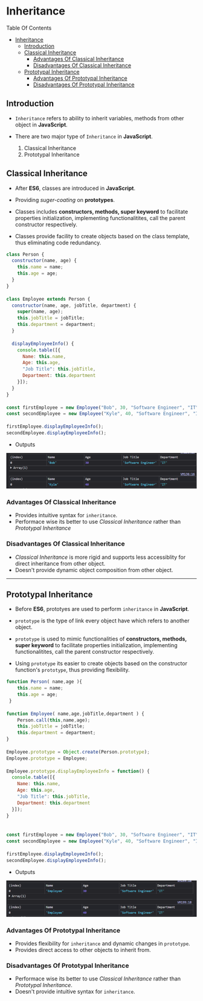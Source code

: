 # Inheritance

Table Of Contents
- [Inheritance](#inheritance)
  - [Introduction](#introduction)
  - [Classical Inheritance](#classical-inheritance)
    - [Advantages Of Classical Inheritance](#advantages-of-classical-inheritance)
    - [Disadvantages Of Classical Inheritance](#disadvantages-of-classical-inheritance)
  - [Prototypal Inheritance](#prototypal-inheritance)
    - [Advantages Of Prototypal Inheritance](#advantages-of-prototypal-inheritance)
    - [Disadvantages Of Prototypal Inheritance](#disadvantages-of-prototypal-inheritance)

##  Introduction

- `Inheritance` refers to ability to inherit variables, methods from other object in **JavaScript**.
- There are two major type of `Inheritance`  in **JavaScript**.
  
  1. Classical Inheritance
  2. Prototypal Inheritance

## Classical Inheritance

- After **ES6**, classes are introduced in **JavaScript**.
  
- Providing <i>suger-coating</i> on **prototypes**.
  
- Classes includes **constructors, methods, super keyword** to facilitate properties initialization, implementing functionalitites, call the parent constructor respectively.
  
- Classes provide facility to create objects based on the class template, thus eliminating code redundancy.

```Javascript
class Person {
  constructor(name, age) {
    this.name = name;
    this.age = age;
  }
}

class Employee extends Person {
  constructor(name, age, jobTitle, department) {
    super(name, age);
    this.jobTitle = jobTitle;
    this.department = department;
  }

  displayEmployeeInfo() {
    console.table([{ 
      Name: this.name, 
      Age: this.age, 
      "Job Title": this.jobTitle, 
      Department: this.department 
    }]);
  }
}

const firstEmployee = new Employee("Bob", 30, "Software Engineer", "IT");
const secondEmployee = new Employee("Kyle", 40, "Software Engineer", "IT");

firstEmployee.displayEmployeeInfo();
secondEmployee.displayEmployeeInfo();
```

- Outputs

![Classical-Inheritance](../img/classical-inheritance.png)

### Advantages Of Classical Inheritance

- Provides intuitive syntax for `inheritance`.
- Performace wise its better to use <i>Classical Inheritance</i> rather than <i>Prototypal Inheritance</i>

### Disadvantages Of Classical Inheritance

- <i>Classical Inheritance</i> is more rigid and supports less accessiblity for direct inheritance from other object.
- Doesn't provide dynamic object composition from other object.
  
---

## Prototypal Inheritance

- Before **ES6**, prototyes are used to perform `inheritance` in **JavaScript**.
    
- `prototype` is the type of link every object have which refers to another object.
  
- `prototype` is used to mimic functionalities of  **constructors, methods, super keyword** to facilitate properties initialization, implementing functionalitites, call the parent constructor respectively.
  
- Using `prototype` its easier to create objects based on the constructor function's `prototype`, thus providing flexibility.

```Javascript
function Person( name,age ){
    this.name = name;
    this.age = age;
 }

function Employee( name,age,jobTitle,department ) {
    Person.call(this,name,age);
    this.jobTitle = jobTitle;
    this.department = department;
}

Employee.prototype = Object.create(Person.prototype);
Employee.prototype = Employee;

Employee.prototype.displayEmployeeInfo = function() {
  console.table([{ 
    Name: this.name, 
    Age: this.age, 
    "Job Title": this.jobTitle, 
    Department: this.department 
  }]);
}


const firstEmployee = new Employee("Bob", 30, "Software Engineer", "IT");
const secondEmployee = new Employee("Kyle", 40, "Software Engineer", "IT");

firstEmployee.displayEmployeeInfo();
secondEmployee.displayEmployeeInfo();
```

- Outputs

![Prototypal-Inheritance](../img/prototypal-inheritance.png)

### Advantages Of Prototypal Inheritance

- Provides flexibility for `inheritance` and dynamic changes in `prototype`.
- Provides direct access to other objects to inherit from.

### Disadvantages Of Prototypal Inheritance

- Performace wise its better to use <i>Classical Inheritance</i> rather than <i>Prototypal Inheritance</i>.
- Doesn't provide intuitive syntax for `inheritance`.




